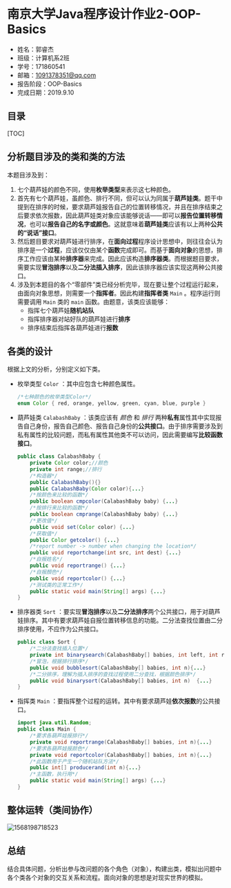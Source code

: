 # 南京大学Java程序设计作业2-OOP-Basics

* 姓名：郭睿杰
* 班级：计算机系2班
* 学号：171860541
* 邮箱：1091378351@qq.com
* 报告阶段：OOP-Basics
* 完成日期：2019.9.10

## 目录

[TOC]

## 分析题目涉及的类和类的方法

本题目涉及到：

1. 七个葫芦娃的颜色不同，使用**枚举类型**来表示这七种颜色。
2. 首先有七个葫芦娃，虽颜色、排行不同，但可以认为同属于**葫芦娃类**。题干中提到在排序的时候，要求葫芦娃报告自己的位置转移情况，并且在排序结束之后要求依次报数，因此葫芦娃类对象应该能够说话——即可以**报告位置转移情况**，也可以**报告自己的名字或颜色**。这就意味着**葫芦娃类**应该有以上两种**公共的“说话”接口**。
3. 然后题目要求对葫芦娃进行排序，在**面向过程**程序设计思想中，则往往会认为排序是一个**过程**，应该仅仅由某个**函数**完成即可。而基于**面向对象**的思想，排序工作应该由某种**排序器**来完成。因此应该构造**排序器类**。而根据题目要求，需要实现**冒泡排序**以及**二分法插入排序**，因此该排序器应该实现这两种公共接口。
4. 涉及到本题目的各个“零部件”类已经分析完毕，现在要让整个过程运行起来，由面向对象思想，则需要一个**指挥者**。因此构建**指挥者类** `Main` 。程序运行则需要调用 `Main` 类的 `main` 函数。由题意，该类应该能够：
   * 指挥七个葫芦娃**随机站队**
   * 指挥排序器对站好队的葫芦娃进行**排序**
   * 排序结束后指挥各葫芦娃进行**报数**



## 各类的设计

根据上文的分析，分别定义如下类。

* 枚举类型 `Color` ：其中应包含七种颜色属性。

  ```java
  /*七种颜色的枚举类型Color*/
  enum Color { red, orange, yellow, green, cyan, blue, purple }
  ```

* 葫芦娃类 `CalabashBaby` ：该类应该有 *颜色* 和 *排行* 两种**私有**属性其中实现报告自己身份，报告自己颜色、报告自己身份的**公共接口**。由于排序需要涉及到私有属性的比较问题，而私有属性其他类不可以访问，因此需要编写**比较函数接口**。

  ```java
  public class CalabashBaby {
      private Color color;//颜色
      private int range;//排行
      /*构造器*/
      public CalabashBaby(){}
      public CalabashBaby(Color color){...}
      /*按颜色来比较的函数*/
      public boolean cmpcolor(CalabashBaby baby) {...}
      /*按排行来比较的函数*/
      public boolean cmprange(CalabashBaby baby) {...}
      /*更改值*/
      public void set(Color color) {...}
      /*获取值*/
      public Color getcolor() {...}
      /*report number -> number when changing the location*/
      public void reportchange(int src, int dest) {...}
      /*自报姓名*/
      public void reportrange() {...}
      /*自报顏色*/
      public void reportcolor() {...}
      /*测试类的正常工作*/
      public static void main(String[] args) {...}
  }
  ```

* 排序器类 `Sort` ：要实现**冒泡排序**以及**二分法排序**两个公共接口，用于对葫芦娃排序。其中有要求葫芦娃自报位置转移信息的功能。二分法查找位置由二分排序使用，不应作为公共接口。

  ```java
  public class Sort {
      /*二分法查找插入位置*/
      private int binarysearch(CalabashBaby[] babies, int left, int right, CalabashBaby x) {...}
      /*冒泡，根据排行排序*/
      public void bubblesort(CalabashBaby[] babies, int n){...}
      /*二分排序，理解为插入排序的查找过程使用二分查找，根据颜色排序*/
      public void binarysort(CalabashBaby[] babies, int n)  {...}
  }
  ```

* 指挥类 `Main` ：要指挥整个过程的运转。其中有要求葫芦娃**依次报数**的公共接口。

  ```java
  import java.util.Random;
  public class Main {
      /*要求各葫芦娃报排行*/
      private void reportrange(CalabashBaby[] babies, int n){...}
      /*要求各葫芦娃报颜色*/
      private void reportcolor(CalabashBaby[] babies, int n){...}
      /*此函数用于产生一个随机站队方法*/
      public int[] producerand(int n){...}
      /*主函数，执行用*/
      public static void main(String[] args) {...}
  }
  ```

  

## 整体运转（类间协作）

![1568198718523](C:\Users\1091378351\AppData\Roaming\Typora\typora-user-images\1568198718523.png)


## 总结

结合具体问题，分析出参与改问题的各个角色（对象），构建出类，模拟出问题中各个类各个对象的交互关系和流程。面向对象的思想是对现实世界的模拟。

